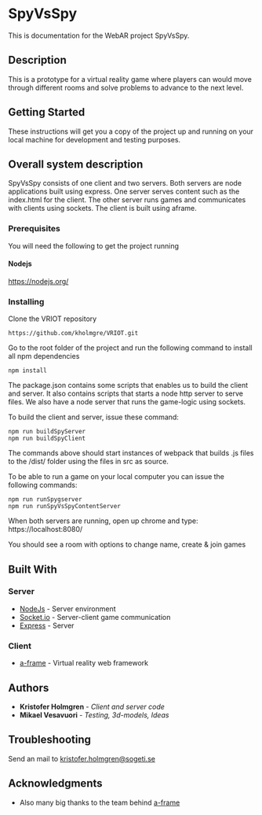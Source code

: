 # SpyVsSpy

This is documentation for the WebAR project SpyVsSpy.

## Description
This is a prototype for a virtual reality game where players can would move through different rooms and solve problems to advance to the next level.

## Getting Started

These instructions will get you a copy of the project up and running on your local machine for development and testing purposes. 

## Overall system description
SpyVsSpy consists of one client and two servers. Both servers are node applications built using express. One server serves content such as the index.html for the client. The other server runs games and communicates with clients using sockets. The client is built using aframe.

### Prerequisites

You will need the following to get the project running

#### Nodejs
https://nodejs.org/

### Installing

Clone the VRIOT repository

```
https://github.com/kholmgre/VRIOT.git
```

Go to the root folder of the project and run the following command to install all npm dependencies

```
npm install
```

The package.json contains some scripts that enables us to build the client and server. It also contains scripts that starts a node http server to serve files. We also have a node server that runs the game-logic using sockets. 

To build the client and server, issue these command: 

```
npm run buildSpyServer
npm run buildSpyClient
```

The commands above should start instances of webpack that builds .js files to the /dist/ folder using the files in src as source.

To be able to run a game on your local computer you can issue the following commands: 

```
npm run runSpygserver
npm run runSpyVsSpyContentServer
```

When both servers are running, open up chrome and type: https://localhost:8080/ 

You should see a room with options to change name, create & join games

## Built With

### Server

* [NodeJs](https://nodejs.org/en/) - Server environment
* [Socket.io](https://socket.io/) - Server-client game communication
* [Express](https://expressjs.com/) - Server

### Client

* [a-frame](https://aframe.io/) - Virtual reality web framework

## Authors

* **Kristofer Holmgren** - *Client and server code*
* **Mikael Vesavuori** - *Testing, 3d-models, Ideas*

## Troubleshooting
Send an mail to kristofer.holmgren@sogeti.se

## Acknowledgments

* Also many big thanks to the team behind [a-frame](https://aframe.io/)
